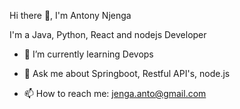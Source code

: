 
Hi there :wave:, I'm Antony Njenga

I'm a Java, Python, React and nodejs Developer

* :seedling: I’m currently learning Devops

* :speech_balloon: Ask me about Springboot, Restful API's, node.js

* :mailbox: How to reach me: jenga.anto@gmail.com
   


